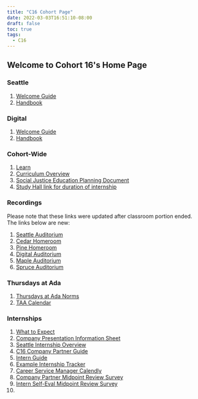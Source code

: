 ```yaml
---
title: "C16 Cohort Page"
date: 2022-03-03T16:51:10-08:00
draft: false
toc: true
tags:
  - C16
---
```


## Welcome to Cohort 16's Home Page

### Seattle

1. [Welcome Guide](https://drive.google.com/file/d/1m3UeqY7by_DsHHCCivc57lxIBE9SJu24/view?usp=sharing)
2. [Handbook](https://drive.google.com/file/d/10n0v5GD2HYnzVN-qsNtZrYfDHu0pu9Mf/view?usp=sharing)

### Digital

1. [Welcome Guide](https://drive.google.com/file/d/1fHrDvwLEXJ-voWOWw_jVrj2RO7TGtu5P/view?usp=sharing)
2. [Handbook](https://drive.google.com/file/d/1Z0ksf3v5FWHOVZ_HzW0rGTUBMEOsgo4d/view?usp=sharing)

### Cohort-Wide

1. [Learn](https://learn-2.galvanize.com/cohorts/2836)
2. [Curriculum Overview](https://drive.google.com/file/d/1hnnwlXWeDukWpwEPk8J1zljTxaaraeST/view?usp=sharing)
3. [Social Justice Education Planning Document](https://drive.google.com/file/d/1P2UKByFLv80GVH5u_9ze8MSsZ1f2huR1/view?usp=sharing)
4. [Study Hall link for duration of internship](https://adadev-org.zoom.us/j/4219189953)

### Recordings
Please note that these links were updated after classroom portion ended. The links below are new:

1. [Seattle Auditorium](https://adaacademy.hosted.panopto.com/Panopto/Pages/Sessions/List.aspx#folderID=%22a0a2eb4e-9c9e-466b-af26-ad920156eefe%22)
2. [Cedar Homeroom](https://adaacademy.hosted.panopto.com/Panopto/Pages/Sessions/List.aspx#folderID=%22c0f1c3b1-37bf-4a4e-9971-ae4e01671268%22)
3. [Pine Homeroom](https://adaacademy.hosted.panopto.com/Panopto/Pages/Sessions/List.aspx#folderID=%225eb25a5f-84fe-405f-891d-ae4e016616d4%22)
4. [Digital Auditorium](https://adaacademy.hosted.panopto.com/Panopto/Pages/Sessions/List.aspx#folderID=%2272184a77-db44-4ac9-8a42-ad920156a644%22)
5. [Maple Auditorium](https://adaacademy.hosted.panopto.com/Panopto/Pages/Sessions/List.aspx#folderID=%221c854989-a090-4d3c-9287-ae4e0164d351%22)
6. [Spruce Auditorium](https://adaacademy.hosted.panopto.com/Panopto/Pages/Sessions/List.aspx#folderID=%22c4927add-31c2-4e0c-b4bd-ae4e01681355%22)

### Thursdays at Ada

1. [Thursdays at Ada Norms](https://docs.google.com/document/d/1dxhqT6Jg51fn0ttvFxTwWZDbm8mVlsAB9tcwUQbuWrU/edit?usp=sharing)
2. [TAA Calendar](https://drive.google.com/file/d/1yk9p27fwln_H-CpjYKh7MTkSNgNiLGbi/view?usp=sharing)

### Internships

1. [What to Expect](https://docs.google.com/presentation/d/16D_hJBfEbreQneOw3D0RE1QYbBIi_mQc/edit?usp=sharing&ouid=117402741877336591974&rtpof=true&sd=true)
2. [Company Presentation Information Sheet](https://docs.google.com/spreadsheets/d/15NC9F3eK1oj28y2CK8yiyso1cxnuqvCP/edit?usp=sharing&ouid=117402741877336591974&rtpof=true&sd=true)
3. [Seattle Internship Overview](https://drive.google.com/file/d/1vixiHv7ArR4dMYxovrNk2KSGB4b3TwA5/view?usp=sharing)
4. [C16 Company Partner Guide](https://drive.google.com/file/d/1w4bdS08drSt9QW82Aq4cgcW__nEvq79n/view?usp=sharing)
5. [Intern Guide](https://drive.google.com/file/d/1WvyyhhuSdY1N73adxyfghDZyIQFNEPz_/view?usp=sharing)
6. [Example Internship Tracker](https://docs.google.com/spreadsheets/d/1LU_R6jO4mQfC5hf5MAvnyWMJ1MS1tWSo/edit?usp=sharing&ouid=117402741877336591974&rtpof=true&sd=true)
7. [Career Service Manager Calendly]()
8. [Company Partner Midpoint Review Survey](https://docs.google.com/forms/d/e/1FAIpQLSfg3KZ3iovqs6OfrORKTHOxjIU1ue5Zg4u9bZlzVPmnA6ADYA/viewform)
9.  [Intern Self-Eval Midpoint Review Survey](https://docs.google.com/forms/d/e/1FAIpQLSeBahyATI9j-QiXGIQwjY32Q-Kg-OPb2cfOxdtLCUpe_f9hGw/viewform)
10. 
